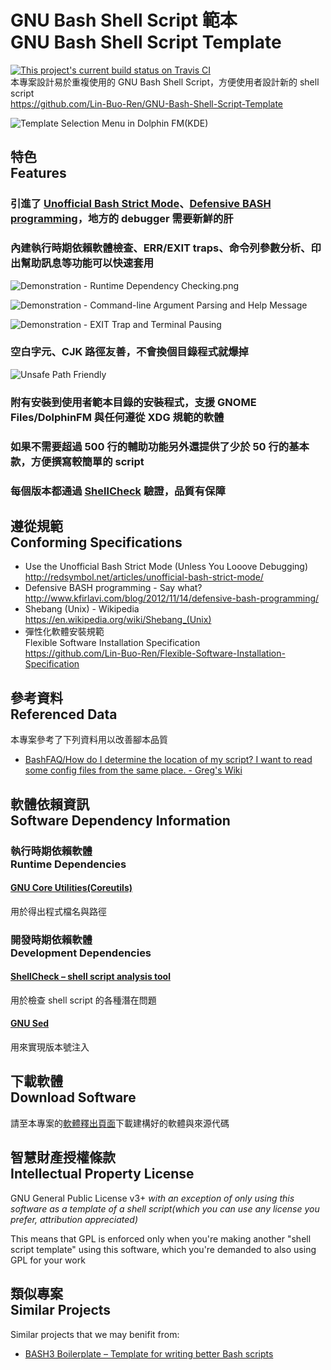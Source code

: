 # GNU Bash Shell Script 範本<br>GNU Bash Shell Script Template
[![This project's current build status on Travis CI](https://travis-ci.org/Lin-Buo-Ren/GNU-Bash-Shell-Script-Template.svg?branch=master)](https://travis-ci.org/Lin-Buo-Ren/GNU-Bash-Shell-Script-Template)  
本專案設計易於重複使用的 GNU Bash Shell Script，方便使用者設計新的 shell script  
<https://github.com/Lin-Buo-Ren/GNU-Bash-Shell-Script-Template>

![Template Selection Menu in Dolphin FM(KDE)](Pictures/Template%20Selection%20Menu%20in%20Dolphin%20FM%28KDE%29.png)

## 特色<br>Features
### 引進了 [Unofficial Bash Strict Mode](http://redsymbol.net/articles/unofficial-bash-strict-mode/)、[Defensive BASH programming](http://www.kfirlavi.com/blog/2012/11/14/defensive-bash-programming/)，地方的 debugger 需要新鮮的肝

### 內建執行時期依賴軟體檢查、ERR/EXIT traps、命令列參數分析、印出幫助訊息等功能可以快速套用
![Demonstration - Runtime Dependency Checking.png](Pictures/Demonstration%20-%20Runtime%20Dependency%20Checking.png)

![Demonstration - Command-line Argument Parsing and Help Message](Pictures/Demonstration%20-%20Command-line%20Argument%20Parsing%20and%20Help%20Message.png)

![Demonstration - EXIT Trap and Terminal Pausing](Pictures/Demonstration%20-%20EXIT%20Trap%20and%20Terminal%20Pausing.png)

### 空白字元、CJK 路徑友善，不會換個目錄程式就爆掉
![Unsafe Path Friendly](Pictures/Unsafe%20Path%20Friendly.png)

### 附有安裝到使用者範本目錄的安裝程式，支援 GNOME Files/DolphinFM 與任何遵從 XDG 規範的軟體

### 如果不需要超過 500 行的輔助功能另外還提供了少於 50 行的基本款，方便撰寫較簡單的 script

### 每個版本都通過 [ShellCheck](http://www.shellcheck.net/) 驗證，品質有保障

## 遵從規範<br>Conforming Specifications
* Use the Unofficial Bash Strict Mode (Unless You Looove Debugging)  
  <http://redsymbol.net/articles/unofficial-bash-strict-mode/>
* Defensive BASH programming - Say what?  
  <http://www.kfirlavi.com/blog/2012/11/14/defensive-bash-programming/>
* Shebang (Unix) - Wikipedia  
  <https://en.wikipedia.org/wiki/Shebang_(Unix)>
* 彈性化軟體安裝規範  
  Flexible Software Installation Specification  
  <https://github.com/Lin-Buo-Ren/Flexible-Software-Installation-Specification>

## 參考資料<br>Referenced Data
本專案參考了下列資料用以改善腳本品質

* [BashFAQ/How do I determine the location of my script? I want to read some config files from the same place. - Greg's Wiki](http://mywiki.wooledge.org/BashFAQ/028)

## 軟體依賴資訊<br>Software Dependency Information
### 執行時期依賴軟體<br>Runtime Dependencies
#### [GNU Core Utilities(Coreutils)](http://www.gnu.org/software/coreutils/coreutils.html)
用於得出程式檔名與路徑

### 開發時期依賴軟體<br>Development Dependencies
#### [ShellCheck – shell script analysis tool](http://www.shellcheck.net/)
用於檢查 shell script 的各種潛在問題

#### [GNU Sed](https://www.gnu.org/software/sed/)
用來實現版本號注入

## 下載軟體<br>Download Software
請至本專案的[軟體釋出頁面](https://github.com/Lin-Buo-Ren/GNU-Bash-Shell-Script-Template/releases)下載建構好的軟體與來源代碼

## 智慧財產授權條款<br>Intellectual Property License
GNU General Public License v3+ *with an exception of only using this software as a template of a shell script(which you can use any license you prefer, attribution appreciated)*

This means that GPL is enforced only when you're making another "shell script template" using this software, which you're demanded to also using GPL for your work

## 類似專案<br>Similar Projects
Similar projects that we may benifit from:

* [BASH3 Boilerplate – Template for writing better Bash scripts](http://bash3boilerplate.sh/)
